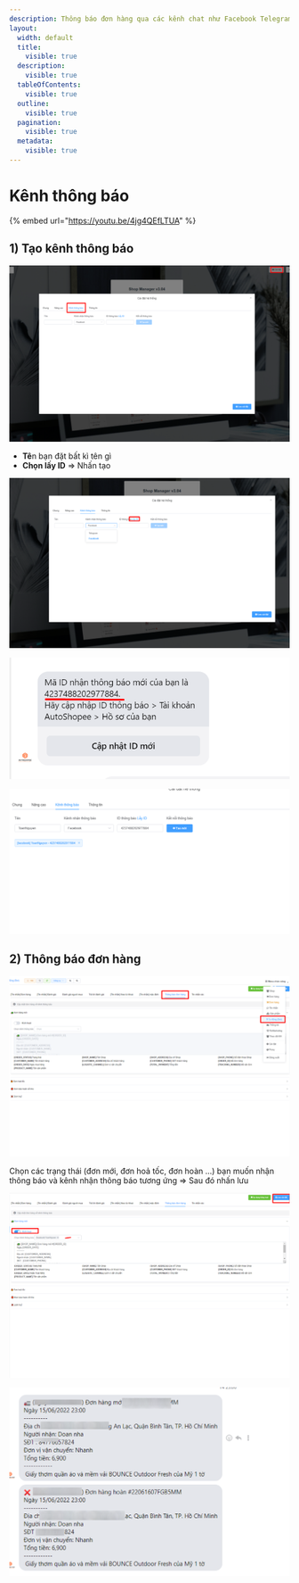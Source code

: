 ```yaml
---
description: Thông báo đơn hàng qua các kênh chat như Facebook Telegram
layout:
  width: default
  title:
    visible: true
  description:
    visible: true
  tableOfContents:
    visible: true
  outline:
    visible: true
  pagination:
    visible: true
  metadata:
    visible: true
---
```


# Kênh thông báo



{% embed url="https://youtu.be/4jg4QEfLTUA" %}

## 1) Tạo kênh thông báo

![Chọn Tab Kênh thông báo](<../../../.gitbook/assets/image (274).png>)

* **Tê**n bạn đặt bất kì tên gì
* **Chọn lấy ID** => Nhấn tạo

![Chọn Lấy ID](<../../../.gitbook/assets/image (320) (1).png>)

![Bạn sẽ nhận được ID này từ Facebook](<../../../.gitbook/assets/image (319).png>)

![Dán mã ID => Nhấn Tạo](<../../../.gitbook/assets/image (287).png>)

## 2) Thông báo đơn hàng

![Chọn Tab Thông báo đơn hàng](<../../../.gitbook/assets/image (316).png>)

Chọn các trạng thái (đơn mới, đơn hoả tốc, đơn hoàn ...) bạn muốn nhận thông báo và kênh nhận thông báo tương ứng => Sau đó nhấn lưu

![Lưu cài đặt](<../../../.gitbook/assets/image (297).png>)



![Đây là kết quả](<../../../.gitbook/assets/image (293).png>)

